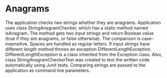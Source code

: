 # Anagrams
The application checks two strings whether they are anagrams. Application uses class StringAnagramChecker, which has a static method named isAnagram. The method gets two input strings and return Boolean value (true if they are anagrams, or false otherwise). The comparison is case-insensitive. Spaces are handled as regular letters. If input strings have different length method throws an exception DifferentLengthException. DifferentLengthException is a class inherited from the Exception class. Also, class StringAnagramCheckerTest was created to test the written code automatically using Junit tests. Comparing strings are passed to the application as command line parameters.
